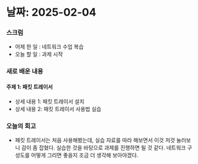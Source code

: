 # 날짜: 2025-02-04

### 스크럼
- 어제 한 일 : 네트워크 수업 복습
- 오늘 할 일 : 과제 시작 

### 새로 배운 내용
#### 주제 1: 패킷 트레이서
- 상세 내용 1: 패킷 트레이서 설치
- 상세 내용 2: 패킷 트레이서 사용법 실습

### 오늘의 회고
- 패킷 트레이서는 처음 사용해봤는데, 실습 자료를 따라 해보면서 이것 저것 눌러보니 감이 좀 잡혔다. 실습한 것을 바탕으로 과제를 진행하면 될 것 같다. 네트워크 구성도를 어떻게 그리면 좋을지 조금 더 생각해 보아야겠다.
